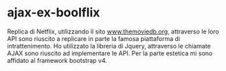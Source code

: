 # ajax-ex-boolflix
Replica di Netflix, utilizzando il sito www.themoviedb.org, attraverso le loro API sono riuscito a replicare in parte la famosa piattaforma di intrattenimento. 
Ho utilizzato la libreria di Jquery, attraverso le chiamate AJAX sono riuscito ad implementare le API.
Per la parte estetica mi sono affidato al framework bootstrap v4.
